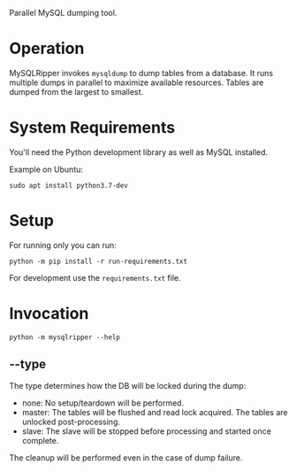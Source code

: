 Parallel MySQL dumping tool.


# Operation

MySQLRipper invokes `mysqldump` to dump tables from a database. It runs multiple dumps in parallel to maximize available resources. Tables are dumped from the largest to smallest.


# System Requirements

You'll need the Python development library as well as MySQL installed.

Example on Ubuntu:
```
sudo apt install python3.7-dev
```

# Setup

For running only you can run:

```
python -m pip install -r run-requirements.txt
```

For development use the `requirements.txt` file.

# Invocation

```
python -m mysqlripper --help
```


## --type

The type determines how the DB will be locked during the dump:

- none: No setup/teardown will be performed.
- master: The tables will be flushed and read lock acquired. The tables are unlocked post-processing.
- slave: The slave will be stopped before processing and started once complete.

The cleanup will be performed even in the case of dump failure.
